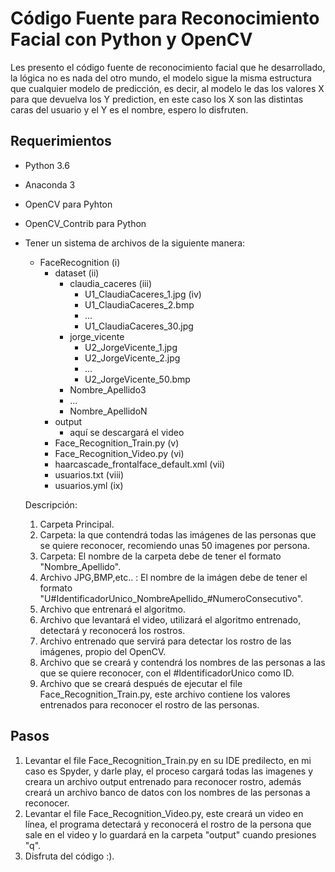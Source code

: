 # Código Fuente para Reconocimiento Facial con Python y OpenCV

Les presento el código fuente de reconocimiento facial que he desarrollado, la lógica no es nada del otro mundo, el modelo sigue la misma estructura que cualquier modelo de predicción, es decir, al modelo le das los valores X para que devuelva los Y prediction, en este caso los X son las distintas caras del usuario y el Y es el nombre, espero lo disfruten.

## Requerimientos

- Python 3.6
- Anaconda 3
- OpenCV para Pyhton
- OpenCV_Contrib para Python
- Tener un sistema de archivos de la siguiente manera:

    - FaceRecognition (i)
        - dataset (ii)
            - claudia_caceres (iii)
                - U1_ClaudiaCaceres_1.jpg (iv)
                - U1_ClaudiaCaceres_2.bmp
                - ...
                - U1_ClaudiaCaceres_30.jpg
            - jorge_vicente
                - U2_JorgeVicente_1.jpg
                - U2_JorgeVicente_2.jpg
                - ...
                - U2_JorgeVicente_50.bmp
            - Nombre_Apellido3
            - ...
            - Nombre_ApellidoN
        - output
            - aquí se descargará el video
        - Face_Recognition_Train.py (v)
        - Face_Recognition_Video.py (vi)
        - haarcascade_frontalface_default.xml  (vii)
        - usuarios.txt (viii)
        - usuarios.yml (ix)
      
    Descripción:
    1) Carpeta Principal.
    2) Carpeta: la que contendrá todas las imágenes de las personas que se quiere reconocer, recomiendo unas 50 imagenes por persona.
    3) Carpeta: El nombre de la carpeta debe de tener el formato "Nombre_Apellido".
    4) Archivo JPG,BMP,etc.. : El nombre de la imágen debe de tener el formato "U#IdentificadorUnico_NombreApellido_#NumeroConsecutivo".
    5) Archivo que entrenará el algoritmo.
    6) Archivo que levantará el video, utilizará el algoritmo entrenado, detectará y reconocerá los rostros.
    7) Archivo entrenado que servirá para detectar los rostro de las imágenes, propio del OpenCV.
    8) Archivo que se creará y contendrá los nombres de las personas a las que se quiere reconocer, con el #IdentificadorUnico como ID.
    9) Archivo que se creará después de ejecutar el file Face_Recognition_Train.py, este archivo contiene los valores entrenados para reconocer el rostro de las personas.
      
## Pasos

 1) Levantar el file Face_Recognition_Train.py en su IDE predilecto, en mi caso es Spyder, y darle play, el proceso cargará todas las imagenes y creara un archivo output entrenado para reconocer rostro, además creará un archivo banco de datos con los nombres de las personas a reconocer.
 2) Levantar el file Face_Recognition_Video.py, este creará un video en línea, el programa detectará y reconocerá el rostro de la persona que sale en el video y lo guardará en la carpeta "output" cuando presiones "q".
 3) Disfruta del código :).
